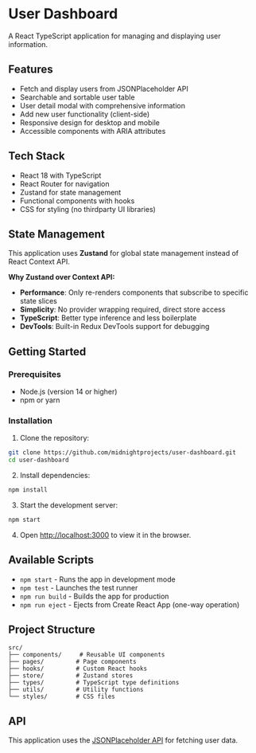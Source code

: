 # User Dashboard

A React TypeScript application for managing and displaying user information.

## Features

- Fetch and display users from JSONPlaceholder API
- Searchable and sortable user table
- User detail modal with comprehensive information
- Add new user functionality (client-side)
- Responsive design for desktop and mobile
- Accessible components with ARIA attributes

## Tech Stack

- React 18 with TypeScript
- React Router for navigation
- Zustand for state management
- Functional components with hooks
- CSS for styling (no thirdparty UI libraries)

## State Management

This application uses **Zustand** for global state management instead of React Context API. 

**Why Zustand over Context API:**
- **Performance**: Only re-renders components that subscribe to specific state slices
- **Simplicity**: No provider wrapping required, direct store access
- **TypeScript**: Better type inference and less boilerplate
- **DevTools**: Built-in Redux DevTools support for debugging

## Getting Started

### Prerequisites

- Node.js (version 14 or higher)
- npm or yarn

### Installation

1. Clone the repository:
```bash
git clone https://github.com/midnightprojects/user-dashboard.git
cd user-dashboard
```

2. Install dependencies:
```bash
npm install
```

3. Start the development server:
```bash
npm start
```

4. Open [http://localhost:3000](http://localhost:3000) to view it in the browser.

## Available Scripts

- `npm start` - Runs the app in development mode
- `npm test` - Launches the test runner
- `npm run build` - Builds the app for production
- `npm run eject` - Ejects from Create React App (one-way operation)

## Project Structure

```
src/
├── components/     # Reusable UI components
├── pages/         # Page components
├── hooks/         # Custom React hooks
├── store/         # Zustand stores
├── types/         # TypeScript type definitions
├── utils/         # Utility functions
└── styles/        # CSS files
```

## API

This application uses the [JSONPlaceholder API](https://jsonplaceholder.typicode.com/) for fetching user data.
